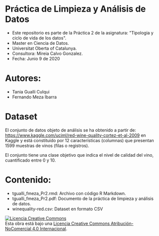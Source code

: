 # Práctica de Limpieza y Análisis de Datos
* Este repositorio es parte de la Práctica 2 de la asignatura: "Tipologia y ciclo de vida de los datos".
* Master en Ciencia de Datos.
* Universitat Oberta of Catalunya.
* Consultora: Mireia Calvo Gonzalez.
* Fecha: Junio 9 de 2020

# Autores:
* Tania Gualli Culqui
* Fernando Meza Ibarra

# Dataset
El conjunto de datos objeto de análisis se ha obtenido a partir de: https://www.kaggle.com/uciml/red-wine-quality-cortez-et-al-2009 en Kaggle y está constituido por 12 características (columnas) que presentan 1599 muestras de vinos (filas o registros).

El conjunto tiene una clase objetivo que indica el nivel de calidad del vino, cuantificado entre 0 y 10.

# Contenido:  
 
* tgualli_fmeza_Pr2.rmd: Archivo con código R Markdown.        
* tgualli_fmeza_Pr2.pdf: Documento de la práctica de limpieza y análisis de datos.         
* winequality-red.csv: Dataset en formato CSV

<a rel="license" href="http://creativecommons.org/licenses/by-nc/4.0/"><img alt="Licencia Creative Commons" style="border-width:0" src="https://i.creativecommons.org/l/by-nc/4.0/88x31.png" /></a><br />Esta obra está bajo una <a rel="license" href="http://creativecommons.org/licenses/by-nc/4.0/">Licencia Creative Commons Atribución-NoComercial 4.0 Internacional</a>.

